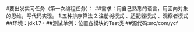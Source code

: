 #要出发实习任务（第一次编程任务）：
##需求：用自己熟悉的语言，用面向对象的思维，写代码实现。
1.五种排序算法
2.注册树模式 、适配器模式 、观察者模式
##环境：jdk1.7+
##测试单例：位置各模块的Test类
##源代码:src/com/ycf
